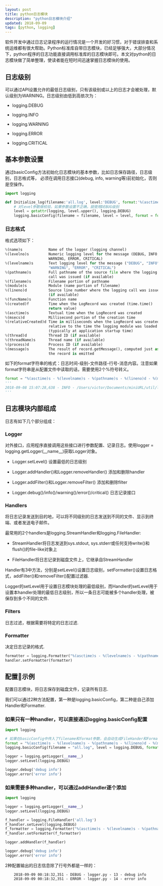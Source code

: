 ```yaml
---
layout: post
title: python日志模块
description: "python日志模块介绍"
updated: 2018-09-09
tags: [python, logging]
---
```


软件开发中通过日志记录程序的运行情况是一个开发的好习惯，对于错误排查和系统运维都有很大帮助。Python标准库自带日志模块，已经足够强大，大部分情况下，python程序的日志功能直接调用标准库的日志模块即可。本文对python的日志模块做了简单整理，使读者能在短时间迅速掌握日志模块的使用。

<!--more-->

## 日志级别

可以通过API设置允许的最低日志级别，只有该级别或以上的日志才会被处理，默认级别为WARNING。日志级别由低到高依次为：

- logging.DEBUG

- logging.INFO

- logging.WARNING

- logging.ERROR

- logging.CRITICAL

## 基本参数设置

通过basicConfig方法初始化日志模块的基本参数，比如日志保存路径，日志级别，日志格式等， 必须在调用日志接口(debug, info, warning等)前初始化，否则是空操作。

```python
import logging

def Initialize_log(filename:'all.log', level:'DEBUG', format:'%(asctime)s - %(levelname)s - %(message)s'):
    # 对level参数做校验，如果参数设置不正确，就使用DEBUG级别
    level = getattr(logging, level.upper(), logging.DEBUG)
    logging.basicConfig(filename = filename, level = level, format = format)
```

### 日志格式

格式选项如下：
```python
%(name)s            Name of the logger (logging channel)
%(levelno)s         Numeric logging level for the message (DEBUG, INFO,
                    WARNING, ERROR, CRITICAL)
%(levelname)s       Text logging level for the message ("DEBUG", "INFO",
                    "WARNING", "ERROR", "CRITICAL")
%(pathname)s        Full pathname of the source file where the logging
                    call was issued (if available)
%(filename)s        Filename portion of pathname
%(module)s          Module (name portion of filename)
%(lineno)d          Source line number where the logging call was issued
                    (if available)
%(funcName)s        Function name
%(created)f         Time when the LogRecord was created (time.time()
                    return value)
%(asctime)s         Textual time when the LogRecord was created
%(msecs)d           Millisecond portion of the creation time
%(relativeCreated)d Time in milliseconds when the LogRecord was created,
                    relative to the time the logging module was loaded
                    (typically at application startup time)
%(thread)d          Thread ID (if available)
%(threadName)s      Thread name (if available)
%(process)d         Process ID (if available)
%(message)s         The result of record.getMessage(), computed just as
                    the record is emitted
```

如下的format字符串的格式：日志时间-级别-文件路径-行号-消息内容。注意如果format字符串是从配置文件中读取的话，需要使用2个%符号转义。

```python
format = "%(asctime)s - %(levelname)s - %(pathname)s - %(lineno)d - %(message)s"
'''
2018-09-08 15:07:28,638 - INFO - /Users/victor/Documents/miniURL/util/logger.py - 32 - Adding stream handler to logger
'''
```

## 日志模块内部组成

日志有如下几个部分组成：

### Logger
   
  对外接口，应用程序直接调用这些接口进行参数配置、记录日志。使用logger = logging.getLogger(\_\_name\_\_)获取Logger对象。

   - Logger.setLevel() 设置最低的日志级别

   - Logger.addHandler()和Logger.removeHandler() 添加和删除handler

   - Logger.addFilter()和Logger.removeFilter() 添加和删除filter

   - Logger.debug()/info()/warning()/error()/critical() 日志记录接口

### Handlers
   
  将日志记录发送到目的地，可以将不同级别的日志发送到不同的文件、显示到终端、或者发送电子邮件。

  最常用的2个handlers是logging.StreamHandler和logging.FileHandler:

   - StreamHandler将日志发送到sys.stdout, sys.stderr或任何支持write()和flush()的file-like对象上

   - FileHandler将日志记录到磁盘文件上，它继承自StreamHandler
  
  Handler有3中方法，分别是setLevel()设置日志级别，setFormatter()设置日志格式，addFilter()和removeFilter()配置过滤器.

  Logger的setLevel用于设置日志模块处理的最低级别，而Handler的setLevel用于设置本handler处理的最低日志级别，所以一条日志可能被多个handler处理，被保存到多个不同的文件.

### Filters

  日志过滤，根据需要将特定的日志过滤.

### Formatter
   
  决定日志记录的格式.
```python
formatter = logging.Formatter("%(asctime)s - %(levelname)s - %(pathname)s - %(lineno)d - %(message)s")
handler.setFormatter(formatter)
```

## 配置示例

配置日志模块，将日志保存到磁盘文件，记录所有日志.

我们可以通过2种方法配置，第一种是logging.basicConfig，第二种是自己添加Handler和Formatter.

### 如果只有一种handler，可以直接通过logging.basicConfig配置

```python
import logging

# 如果在basicConfig中传入了filename和format参数，会自动生成FileHander和Formatter并注册到Logger
format = "%(asctime)s - %(levelname)s - %(pathname)s - %(lineno)d - %(message)s"
logging.basicConfig(filename = "all.log", level = logging.DEBUG, format = format)

logger = logging.getLogger(__name__)
logger.setLevel(logging.DEBUG)

logger.debug('debug info')
logger.error('error info')
```

### 如果需要多种handler，可以通过addHandler逐个添加

```python
import logging

logger = logging.getLogger(__name__)
logger.setLevel(logging.DEBUG)

f_handler = logging.FileHandler('all.log')
f_handler.setLevel(logging.DEBUG)
f_formatter = logging.Formatter("%(asctime)s - %(levelname)s - %(pathname)s - %(lineno)d - %(message)s")
f_handler.setFormatter(f_formatter)

logger.addHandler(f_handler)

logger.debug('debug info')
logger.error('error info')
```

2种配置输出的日志信息除了行号外都是一样的：
```
    2018-09-09 00:18:32,351 - DEBUG - logger.py - 13 - debug info  
    2018-09-09 00:18:32,351 - ERROR - logger.py - 14 - error info
```

